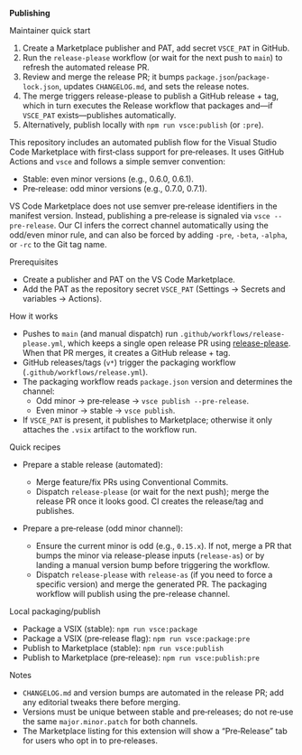 **Publishing**

Maintainer quick start

1. Create a Marketplace publisher and PAT, add secret `VSCE_PAT` in GitHub.
2. Run the `release-please` workflow (or wait for the next push to `main`) to refresh the automated release PR.
3. Review and merge the release PR; it bumps `package.json`/`package-lock.json`, updates `CHANGELOG.md`, and sets the release notes.
4. The merge triggers release-please to publish a GitHub release + tag, which in turn executes the Release workflow that packages and—if `VSCE_PAT` exists—publishes automatically.
5. Alternatively, publish locally with `npm run vsce:publish` (or `:pre`).

This repository includes an automated publish flow for the Visual Studio Code Marketplace with first‑class support for pre‑releases. It uses GitHub Actions and `vsce` and follows a simple semver convention:

- Stable: even minor versions (e.g., 0.6.0, 0.6.1).
- Pre‑release: odd minor versions (e.g., 0.7.0, 0.7.1).

VS Code Marketplace does not use semver pre‑release identifiers in the manifest version. Instead, publishing a pre‑release is signaled via `vsce --pre-release`. Our CI infers the correct channel automatically using the odd/even minor rule, and can also be forced by adding `-pre`, `-beta`, `-alpha`, or `-rc` to the Git tag name.

Prerequisites

- Create a publisher and PAT on the VS Code Marketplace.
- Add the PAT as the repository secret `VSCE_PAT` (Settings → Secrets and variables → Actions).

How it works

- Pushes to `main` (and manual dispatch) run `.github/workflows/release-please.yml`, which keeps a single open release PR using [release-please](https://github.com/googleapis/release-please). When that PR merges, it creates a GitHub release + tag.
- GitHub releases/tags (`v*`) trigger the packaging workflow (`.github/workflows/release.yml`).
- The packaging workflow reads `package.json` version and determines the channel:
  - Odd minor → pre‑release → `vsce publish --pre-release`.
  - Even minor → stable → `vsce publish`.
- If `VSCE_PAT` is present, it publishes to Marketplace; otherwise it only attaches the `.vsix` artifact to the workflow run.

Quick recipes

- Prepare a stable release (automated):
  - Merge feature/fix PRs using Conventional Commits.
  - Dispatch `release-please` (or wait for the next push); merge the release PR once it looks good. CI creates the release/tag and publishes.

- Prepare a pre‑release (odd minor channel):
  - Ensure the current minor is odd (e.g., `0.15.x`). If not, merge a PR that bumps the minor via release-please inputs (`release-as`) or by landing a manual version bump before triggering the workflow.
  - Dispatch `release-please` with `release-as` (if you need to force a specific version) and merge the generated PR. The packaging workflow will publish using the pre-release channel.

Local packaging/publish

- Package a VSIX (stable): `npm run vsce:package`
- Package a VSIX (pre‑release flag): `npm run vsce:package:pre`
- Publish to Marketplace (stable): `npm run vsce:publish`
- Publish to Marketplace (pre‑release): `npm run vsce:publish:pre`

Notes

- `CHANGELOG.md` and version bumps are automated in the release PR; add any editorial tweaks there before merging.
- Versions must be unique between stable and pre‑releases; do not re‑use the same `major.minor.patch` for both channels.
- The Marketplace listing for this extension will show a “Pre‑Release” tab for users who opt in to pre‑releases.
